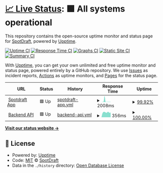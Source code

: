 # [📈 Live Status](https://status.spotdraft.com): <!--live status--> **🟩 All systems operational**

This repository contains the open-source uptime monitor and status page for [SpotDraft](https://status.spotdraft.com), powered by [Upptime](https://github.com/upptime/upptime).

[![Uptime CI](https://github.com/SpotDraft/spotdraft_status.github.io/workflows/Uptime%20CI/badge.svg)](https://github.com/upptime/upptime/actions?query=workflow%3A%22Uptime+CI%22)
[![Response Time CI](https://github.com/SpotDraft/spotdraft_status.github.io/workflows/Response%20Time%20CI/badge.svg)](https://github.com/upptime/upptime/actions?query=workflow%3A%22Response+Time+CI%22)
[![Graphs CI](https://github.com/SpotDraft/spotdraft_status.github.io/workflows/Graphs%20CI/badge.svg)](https://github.com/upptime/upptime/actions?query=workflow%3A%22Graphs+CI%22)
[![Static Site CI](https://github.com/SpotDraft/spotdraft_status.github.io/workflows/Static%20Site%20CI/badge.svg)](https://github.com/upptime/upptime/actions?query=workflow%3A%22Static+Site+CI%22)
[![Summary CI](https://github.com/SpotDraft/spotdraft_status.github.io/workflows/Summary%20CI/badge.svg)](https://github.com/upptime/upptime/actions?query=workflow%3A%22Summary+CI%22)

With [Upptime](https://upptime.js.org), you can get your own unlimited and free uptime monitor and status page, powered entirely by a GitHub repository. We use [Issues](https://github.com/SpotDraft/spotdraft_status.github.io/issues) as incident reports, [Actions](https://github.com/SpotDraft/spotdraft_status.github.io/actions) as uptime monitors, and [Pages](https://status.spotdraft.com) for the status page.

<!--start: status pages-->
<!-- This summary is generated by Upptime (https://github.com/upptime/upptime) -->
<!-- Do not edit this manually, your changes will be overwritten -->
<!-- prettier-ignore -->
| URL | Status | History | Response Time | Uptime |
| --- | ------ | ------- | ------------- | ------ |
| <img alt="" src="https://favicons.githubusercontent.com/app.spotdraft.com" height="13"> [Spotdraft App](https://app.spotdraft.com) | 🟩 Up | [spotdraft-app.yml](https://github.com/SpotDraft/spotdraft_status.github.io/commits/HEAD/history/spotdraft-app.yml) | <details><summary><img alt="Response time graph" src="./graphs/spotdraft-app/response-time-week.png" height="20"> 2008ms</summary><br><a href="https://status.spotdraft.com/history/spotdraft-app"><img alt="Response time 884" src="https://img.shields.io/endpoint?url=https%3A%2F%2Fraw.githubusercontent.com%2FSpotDraft%2Fspotdraft_status.github.io%2FHEAD%2Fapi%2Fspotdraft-app%2Fresponse-time.json"></a><br><a href="https://status.spotdraft.com/history/spotdraft-app"><img alt="24-hour response time 374" src="https://img.shields.io/endpoint?url=https%3A%2F%2Fraw.githubusercontent.com%2FSpotDraft%2Fspotdraft_status.github.io%2FHEAD%2Fapi%2Fspotdraft-app%2Fresponse-time-day.json"></a><br><a href="https://status.spotdraft.com/history/spotdraft-app"><img alt="7-day response time 2008" src="https://img.shields.io/endpoint?url=https%3A%2F%2Fraw.githubusercontent.com%2FSpotDraft%2Fspotdraft_status.github.io%2FHEAD%2Fapi%2Fspotdraft-app%2Fresponse-time-week.json"></a><br><a href="https://status.spotdraft.com/history/spotdraft-app"><img alt="30-day response time 884" src="https://img.shields.io/endpoint?url=https%3A%2F%2Fraw.githubusercontent.com%2FSpotDraft%2Fspotdraft_status.github.io%2FHEAD%2Fapi%2Fspotdraft-app%2Fresponse-time-month.json"></a><br><a href="https://status.spotdraft.com/history/spotdraft-app"><img alt="1-year response time 884" src="https://img.shields.io/endpoint?url=https%3A%2F%2Fraw.githubusercontent.com%2FSpotDraft%2Fspotdraft_status.github.io%2FHEAD%2Fapi%2Fspotdraft-app%2Fresponse-time-year.json"></a></details> | <details><summary><a href="https://status.spotdraft.com/history/spotdraft-app">99.92%</a></summary><a href="https://status.spotdraft.com/history/spotdraft-app"><img alt="All-time uptime 99.98%" src="https://img.shields.io/endpoint?url=https%3A%2F%2Fraw.githubusercontent.com%2FSpotDraft%2Fspotdraft_status.github.io%2FHEAD%2Fapi%2Fspotdraft-app%2Fuptime.json"></a><br><a href="https://status.spotdraft.com/history/spotdraft-app"><img alt="24-hour uptime 100.00%" src="https://img.shields.io/endpoint?url=https%3A%2F%2Fraw.githubusercontent.com%2FSpotDraft%2Fspotdraft_status.github.io%2FHEAD%2Fapi%2Fspotdraft-app%2Fuptime-day.json"></a><br><a href="https://status.spotdraft.com/history/spotdraft-app"><img alt="7-day uptime 99.92%" src="https://img.shields.io/endpoint?url=https%3A%2F%2Fraw.githubusercontent.com%2FSpotDraft%2Fspotdraft_status.github.io%2FHEAD%2Fapi%2Fspotdraft-app%2Fuptime-week.json"></a><br><a href="https://status.spotdraft.com/history/spotdraft-app"><img alt="30-day uptime 99.98%" src="https://img.shields.io/endpoint?url=https%3A%2F%2Fraw.githubusercontent.com%2FSpotDraft%2Fspotdraft_status.github.io%2FHEAD%2Fapi%2Fspotdraft-app%2Fuptime-month.json"></a><br><a href="https://status.spotdraft.com/history/spotdraft-app"><img alt="1-year uptime 99.98%" src="https://img.shields.io/endpoint?url=https%3A%2F%2Fraw.githubusercontent.com%2FSpotDraft%2Fspotdraft_status.github.io%2FHEAD%2Fapi%2Fspotdraft-app%2Fuptime-year.json"></a></details>
| <img alt="" src="https://favicons.githubusercontent.com/api.spotdraft.com" height="13"> [Backend API](https://api.spotdraft.com) | 🟩 Up | [backend-api.yml](https://github.com/SpotDraft/spotdraft_status.github.io/commits/HEAD/history/backend-api.yml) | <details><summary><img alt="Response time graph" src="./graphs/backend-api/response-time-week.png" height="20"> 356ms</summary><br><a href="https://status.spotdraft.com/history/backend-api"><img alt="Response time 411" src="https://img.shields.io/endpoint?url=https%3A%2F%2Fraw.githubusercontent.com%2FSpotDraft%2Fspotdraft_status.github.io%2FHEAD%2Fapi%2Fbackend-api%2Fresponse-time.json"></a><br><a href="https://status.spotdraft.com/history/backend-api"><img alt="24-hour response time 345" src="https://img.shields.io/endpoint?url=https%3A%2F%2Fraw.githubusercontent.com%2FSpotDraft%2Fspotdraft_status.github.io%2FHEAD%2Fapi%2Fbackend-api%2Fresponse-time-day.json"></a><br><a href="https://status.spotdraft.com/history/backend-api"><img alt="7-day response time 356" src="https://img.shields.io/endpoint?url=https%3A%2F%2Fraw.githubusercontent.com%2FSpotDraft%2Fspotdraft_status.github.io%2FHEAD%2Fapi%2Fbackend-api%2Fresponse-time-week.json"></a><br><a href="https://status.spotdraft.com/history/backend-api"><img alt="30-day response time 411" src="https://img.shields.io/endpoint?url=https%3A%2F%2Fraw.githubusercontent.com%2FSpotDraft%2Fspotdraft_status.github.io%2FHEAD%2Fapi%2Fbackend-api%2Fresponse-time-month.json"></a><br><a href="https://status.spotdraft.com/history/backend-api"><img alt="1-year response time 411" src="https://img.shields.io/endpoint?url=https%3A%2F%2Fraw.githubusercontent.com%2FSpotDraft%2Fspotdraft_status.github.io%2FHEAD%2Fapi%2Fbackend-api%2Fresponse-time-year.json"></a></details> | <details><summary><a href="https://status.spotdraft.com/history/backend-api">100.00%</a></summary><a href="https://status.spotdraft.com/history/backend-api"><img alt="All-time uptime 100.00%" src="https://img.shields.io/endpoint?url=https%3A%2F%2Fraw.githubusercontent.com%2FSpotDraft%2Fspotdraft_status.github.io%2FHEAD%2Fapi%2Fbackend-api%2Fuptime.json"></a><br><a href="https://status.spotdraft.com/history/backend-api"><img alt="24-hour uptime 100.00%" src="https://img.shields.io/endpoint?url=https%3A%2F%2Fraw.githubusercontent.com%2FSpotDraft%2Fspotdraft_status.github.io%2FHEAD%2Fapi%2Fbackend-api%2Fuptime-day.json"></a><br><a href="https://status.spotdraft.com/history/backend-api"><img alt="7-day uptime 100.00%" src="https://img.shields.io/endpoint?url=https%3A%2F%2Fraw.githubusercontent.com%2FSpotDraft%2Fspotdraft_status.github.io%2FHEAD%2Fapi%2Fbackend-api%2Fuptime-week.json"></a><br><a href="https://status.spotdraft.com/history/backend-api"><img alt="30-day uptime 100.00%" src="https://img.shields.io/endpoint?url=https%3A%2F%2Fraw.githubusercontent.com%2FSpotDraft%2Fspotdraft_status.github.io%2FHEAD%2Fapi%2Fbackend-api%2Fuptime-month.json"></a><br><a href="https://status.spotdraft.com/history/backend-api"><img alt="1-year uptime 100.00%" src="https://img.shields.io/endpoint?url=https%3A%2F%2Fraw.githubusercontent.com%2FSpotDraft%2Fspotdraft_status.github.io%2FHEAD%2Fapi%2Fbackend-api%2Fuptime-year.json"></a></details>

<!--end: status pages-->

[**Visit our status website →**](https://status.spotdraft.com)

## 📄 License

- Powered by: [Upptime](https://github.com/upptime/upptime)
- Code: [MIT](./LICENSE) © [SpotDraft](https://status.spotdraft.com)
- Data in the `./history` directory: [Open Database License](https://opendatacommons.org/licenses/odbl/1-0/)
